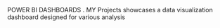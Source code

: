 POWER BI DASHBOARDS .
MY Projects showcases a data visualization dashboard designed for various analysis

